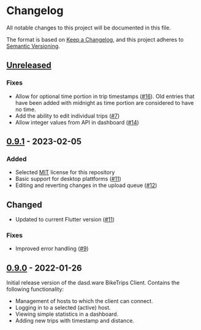 # Changelog

All notable changes to this project will be documented in this file.

The format is based on [Keep a Changelog](https://keepachangelog.com/en/1.0.0/),
and this project adheres to [Semantic Versioning](https://semver.org/spec/v2.0.0.html).

## [Unreleased]

### Fixes

- Allow for optional time portion in trip timestamps ([#16](https://github.com/dasdware/dw_bike_trips_client/issues/16)). Old entries that have been added with midnight as time portion are considered to have no time.
- Add the ability to edit individual trips ([#7](https://github.com/dasdware/dw_bike_trips_client/issues/7))
- Allow integer values from API in dashboard ([#14](https://github.com/dasdware/dw_bike_trips_client/issues/14))

## [0.9.1] - 2023-02-05

### Added

- Selected [MIT](https://spdx.org/licenses/MIT.html) license for this repository
- Basic support for desktop plattforms ([#11](https://github.com/dasdware/dw_bike_trips_client/issues/11))
- Editing and reverting changes in the upload queue ([#12](https://github.com/dasdware/dw_bike_trips_client/issues/12))

## Changed

- Updated to current Flutter version ([#11](https://github.com/dasdware/dw_bike_trips_client/issues/11))

### Fixes

- Improved error handling ([#9](https://github.com/dasdware/dw_bike_trips_client/issues/9))

## [0.9.0] - 2022-01-26

Initial release version of the dasd.ware BikeTrips Client. Contains the following functionality:

- Management of hosts to which the client can connect.
- Logging in to a selected (active) host.
- Viewing simple statistics in a dashboard.
- Adding new trips with timestamp and distance.

[unreleased]: https://github.com/dasdware/dw_bike_trips_client/compare/v0.9.1...HEAD
[0.9.1]: https://github.com/dasdware/dw_bike_trips_client/releases/tag/v0.9.1
[0.9.0]: https://github.com/dasdware/dw_bike_trips_client/releases/tag/v0.9.0
